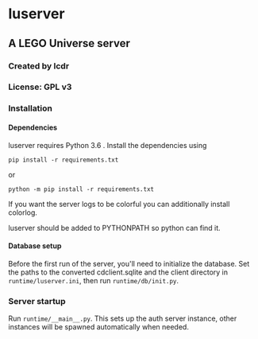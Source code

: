 # luserver
## A LEGO Universe server
### Created by lcdr
### License: GPL v3

### Installation
#### Dependencies
luserver requires Python 3.6 .
Install the dependencies using

	pip install -r requirements.txt

or

	python -m pip install -r requirements.txt

If you want the server logs to be colorful you can additionally install colorlog.

luserver should be added to PYTHONPATH so python can find it.

#### Database setup

Before the first run of the server, you'll need to initialize the database. Set the paths to the converted cdclient.sqlite and the client directory in `runtime/luserver.ini`, then run
`runtime/db/init.py`.

### Server startup

Run `runtime/__main__.py`. This sets up the auth server instance, other instances will be spawned automatically when needed.
